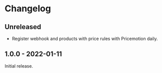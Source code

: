 # Changelog

## Unreleased

- Register webhook and products with price rules with Pricemotion daily.

## 1.0.0 - 2022-01-11

Initial release.

